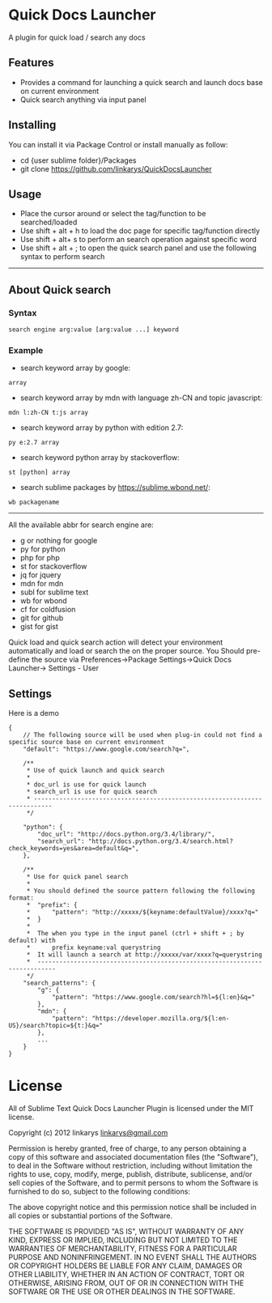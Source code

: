 # Quick Docs Launcher
A plugin for quick load / search any docs

## Features
* Provides a command for launching a quick search and launch docs base on current environment
* Quick search anything via input panel

## Installing

You can install it via Package Control or install manually as follow:

- cd {user sublime folder}/Packages
- git clone https://github.com/linkarys/QuickDocsLauncher

## Usage

- Place the cursor around or select the tag/function to be searched/loaded
- Use shift + alt + h to load the doc page for specific tag/function directly
- Use shift + alt+ s  to perform an search operation against specific word
- Use shift + alt + ; to open the quick search panel and use the following syntax to perform search

------
## About Quick search

### Syntax
```bash
search engine arg:value [arg:value ...] keyword
```

### Example
- search keyword array by google:
```
array
```
- search keyword array by mdn with language zh-CN and topic javascript:
```
mdn l:zh-CN t:js array
```
- search keyword array by python with edition 2.7:
```
py e:2.7 array
```
- search keyword python array by stackoverflow:
```
st [python] array
```
- search sublime packages by https://sublime.wbond.net/:
```
wb packagename
```

------
All the available abbr for search engine are:
- g or nothing for google
- py for python
- php for php
- st for stackoverflow
- jq for jquery
- mdn for mdn
- subl for sublime text
- wb for wbond
- cf for coldfusion
- git for github
- gist for gist


Quick load and quick search action will detect your environment automatically and load or search the on the proper source.
You Should pre-define the source via Preferences->Package Settings->Quick Docs Launcher->
Settings - User

## Settings
Here is a demo
```
{
	// The following source will be used when plug-in could not find a specific source base on current environment
	"default": "https://www.google.com/search?q=",

	/**
	 * Use of quick launch and quick search
	 *
	 * doc_url is use for quick launch
	 * search_url is use for quick search
	 * ---------------------------------------------------------------------------
	 */

	"python": {
		"doc_url": "http://docs.python.org/3.4/library/",
		"search_url": "http://docs.python.org/3.4/search.html?check_keywords=yes&area=default&q=",
	},

	/**
	 * Use for quick panel search
	 *
	 * You should defined the source pattern following the following format:
	 *  "prefix": {
	 *  	"pattern": "http://xxxxx/${keyname:defaultValue}/xxxx?q="
	 *  }
	 *
	 *  The when you type in the input panel (ctrl + shift + ; by default) with
	 *  	prefix keyname:val querystring
	 *  It will launch a search at http://xxxxx/var/xxxx?q=querystring
	 *  ---------------------------------------------------------------------------
	 */
	"search_patterns": {
		"g": {
			"pattern": "https://www.google.com/search?hl=${l:en}&q="
		},
		"mdn": {
			"pattern": "https://developer.mozilla.org/${l:en-US}/search?topic=${t:}&q="
		},
		...
	}
}
```

# License

All of Sublime Text Quick Docs Launcher Plugin is licensed under the MIT license.

Copyright (c) 2012 linkarys <linkarys@gmail.com>

Permission is hereby granted, free of charge, to any person obtaining a copy of this software and associated documentation files (the "Software"), to deal in the Software without restriction, including without limitation the rights to use, copy, modify, merge, publish, distribute, sublicense, and/or sell copies of the Software, and to permit persons to whom the Software is furnished to do so, subject to the following conditions:

The above copyright notice and this permission notice shall be included in all copies or substantial portions of the Software.

THE SOFTWARE IS PROVIDED "AS IS", WITHOUT WARRANTY OF ANY KIND, EXPRESS OR IMPLIED, INCLUDING BUT NOT LIMITED TO THE WARRANTIES OF MERCHANTABILITY, FITNESS FOR A PARTICULAR PURPOSE AND NONINFRINGEMENT. IN NO EVENT SHALL THE AUTHORS OR COPYRIGHT HOLDERS BE LIABLE FOR ANY CLAIM, DAMAGES OR OTHER LIABILITY, WHETHER IN AN ACTION OF CONTRACT, TORT OR OTHERWISE, ARISING FROM, OUT OF OR IN CONNECTION WITH THE SOFTWARE OR THE USE OR OTHER DEALINGS IN THE SOFTWARE.
